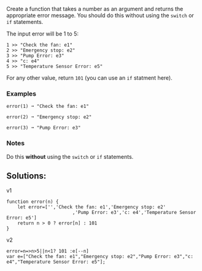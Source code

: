 
Create a function that takes a number as an argument and returns the appropriate error message. You should do this without using the `switch` or `if` statements.

The input error will be 1 to 5:

```
1 >> "Check the fan: e1"
2 >> "Emergency stop: e2"
3 >> "Pump Error: e3"
4 >> "c: e4"
5 >> "Temperature Sensor Error: e5"
```

For any other value, return `101` (you can use an `if` statment here).

### Examples

```
error(1) ➞ "Check the fan: e1"

error(2) ➞ "Emergency stop: e2"

error(3) ➞ "Pump Error: e3"
```

### Notes

Do this **without** using the `switch` or `if` statements.

## Solutions:
 v1
 
    function error(n) {
    	let error=['','Check the fan: e1','Emergency stop: e2'
    						,'Pump Error: e3','c: e4','Temperature Sensor Error: e5']
     	return n > 0 ? error[n]	: 101
    }


v2

    error=n=>n>5||n<1? 101 :e[--n]
    var e=["Check the fan: e1","Emergency stop: e2","Pump Error: e3","c: e4","Temperature Sensor Error: e5"];
